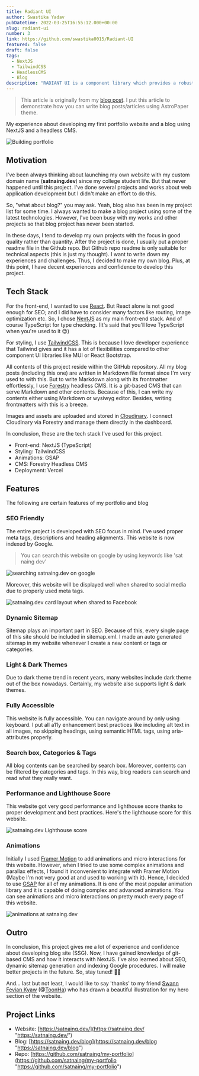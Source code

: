 ```yaml
---
title: Radiant UI
author: Swastika Yadav
pubDatetime: 2022-03-25T16:55:12.000+00:00
slug: radiant-ui
number: 3
link: https://github.com/swastika0015/Radiant-UI
featured: false
draft: false
tags:
  - NextJS
  - TailwindCSS
  - HeadlessCMS
  - Blog
description: "RADIANT UI is a component library which provides a robust, customizable, and accessible library of components, enabling you to build your own design system and develop applications faster."
---
```


> This article is originally from my [blog post](https://satnaing.dev/blog/posts/how-do-i-develop-my-portfolio-and-blog). I put this article to demonstrate how you can write blog posts/articles using AstroPaper theme.

My experience about developing my first portfolio website and a blog using NextJS and a headless CMS.

![Building portfolio](https://satnaing.dev/_ipx/w_2048,q_75/https%3A%2F%2Fres.cloudinary.com%2Fnoezectz%2Fimage%2Fupload%2Fv1653050141%2FSatNaing%2Fblog_at_cafe_ei1wf4.jpg?url=https%3A%2F%2Fres.cloudinary.com%2Fnoezectz%2Fimage%2Fupload%2Fv1653050141%2FSatNaing%2Fblog_at_cafe_ei1wf4.jpg&w=2048&q=75)

## Motivation

I've been always thinking about launching my own website with my custom domain name (**satnaing.dev**) since my college student life. But that never happened until this project. I've done several projects and works about web application development but I didn't make an effort to do this.

So, "what about blog?" you may ask. Yeah, blog also has been in my project list for some time. I always wanted to make a blog project using some of the latest technologies. However, I've been busy with my works and other projects so that blog project has never been started.

In these days, I tend to develop my own projects with the focus in good quality rather than quantity. After the project is done, I usually put a proper readme file in the Github repo. But Github repo readme is only suitable for technical aspects (this is just my thought). I want to write down my experiences and challenges. Thus, I decided to make my own blog. Plus, at this point, I have decent experiences and confidence to develop this project.

## Tech Stack

For the front-end, I wanted to use [React](https://reactjs.org/ "React Official Website"). But React alone is not good enough for SEO; and I did have to consider many factors like routing, image optimization etc. So, I chose [NextJS](https://nextjs.org/ "NextJS Official Website") as my main front-end stack. And of course TypeScript for type checking. (It's said that you'll love TypeScript when you're used to it 😉)

For styling, I use [TailwindCSS](https://tailwindcss.com/ "Tailwind CSS Official Website"). This is because I love developer experience that Tailwind gives and it has a lot of flexibilities compared to other component UI libraries like MUI or React Bootstrap.

All contents of this project reside within the GitHub repository. All my blog posts (including this one) are written in Markdown file format since I'm very used to with this. But to write Markdown along with its frontmatter effortlessly, I use [Forestry](https://forestry.io/ "Forestry Official Website") headless CMS. It is a git-based CMS that can serve Markdown and other contents. Because of this, I can write my contents either using Markdown or wysiwyg editor. Besides, writing frontmatters with this is a breeze.

Images and assets are uploaded and stored in [Cloudinary](https://cloudinary.com/ "Cloudinary Official Website"). I connect Cloudinary via Forestry and manage them directly in the dashboard.

In conclusion, these are the tech stack I've used for this project.

- Front-end: NextJS (TypeScript)
- Styling: TailwindCSS
- Animations: GSAP
- CMS: Forestry Headless CMS
- Deployment: Vercel

## Features

The following are certain features of my portfolio and blog

### SEO Friendly

The entire project is developed with SEO focus in mind. I've used proper meta tags, descriptions and heading alignments. This website is now indexed by Google.

> You can search this website on google by using keywords like 'sat naing dev'

![searching satnaing.dev on google](https://res.cloudinary.com/noezectz/image/upload/v1648231400/SatNaing/satnaing-on-google_asflq6.png "satnaing.dev is indexed")

Moreover, this website will be displayed well when shared to social media due to properly used meta tags.

![satnaing.dev card layout when shared to Facebook](https://res.cloudinary.com/noezectz/image/upload/v1653106955/SatNaing/satnaing-dev-share-on-facebook_1_zjoehx.png "Card layout when shared to Facebook")

### Dynamic Sitemap

Sitemap plays an important part in SEO. Because of this, every single page of this site should be included in sitemap.xml. I made an auto generated sitemap in my website whenever I create a new content or tags or categories.

### Light & Dark Themes

Due to dark theme trend in recent years, many websites include dark theme out of the box nowadays. Certainly, my website also supports light & dark themes.

### Fully Accessible

This website is fully accessible. You can navigate around by only using keyboard. I put all a11y enhancement best practices like including alt text in all images, no skipping headings, using semantic HTML tags, using aria-attributes properly.

### Search box, Categories & Tags

All blog contents can be searched by search box. Moreover, contents can be filtered by categories and tags. In this way, blog readers can search and read what they really want.

### Performance and Lighthouse Score

This website got very good performance and lighthouse score thanks to proper development and best practices. Here's the lighthouse score for this website.

![satnaing.dev Lighthouse score](https://user-images.githubusercontent.com/53733092/159957822-7082e459-11e9-4616-8f1e-49d0881f7cbb.png "satnaing.dev Lighthouse score")

### Animations

Initially I used [Framer Motion](https://www.framer.com/motion/ "Framer Motion") to add animations and micro interactions for this website. However, when I tried to use some complex animations and parallax effects, I found it inconvenient to integrate with Framer Motion (Maybe I'm not very good at and used to working with it). Hence, I decided to use [GSAP](https://greensock.com/ "GSAP Animation Library") for all of my animations. It is one of the most popular animation library and it is capable of doing complex and advanced animations. You can see animations and micro interactions on pretty much every page of this website.

![animations at satnaing.dev](https://res.cloudinary.com/noezectz/image/upload/v1653108324/SatNaing/ezgif.com-gif-maker_2_hehtlm.gif "satnaing.dev website")

## Outro

In conclusion, this project gives me a lot of experience and confidence about developing blog site (SSG). Now, I have gained knowledge of git-based CMS and how it interacts with NextJS. I've also learned about SEO, dynamic sitemap generation and indexing Google procedures. I will make better projects in the future. So, stay tuned! ✌🏻

And... last but not least, I would like to say 'thanks' to my friend [Swann Fevian Kyaw](https://www.facebook.com/bon.zai.3910 "Swann Fevian Kyaw's Facebook Account") (@[ToonHa](https://www.facebook.com/ToonHa-102639465752883 "ToonHa Facebook Page")) who has drawn a beautiful illustration for my hero section of the website.

## Project Links

- Website: [https://satnaing.dev/](https://satnaing.dev/ "https://satnaing.dev/")
- Blog: [https://satnaing.dev/blog](https://satnaing.dev/blog "https://satnaing.dev/blog")
- Repo: [https://github.com/satnaing/my-portfolio](https://github.com/satnaing/my-portfolio "https://github.com/satnaing/my-portfolio")
